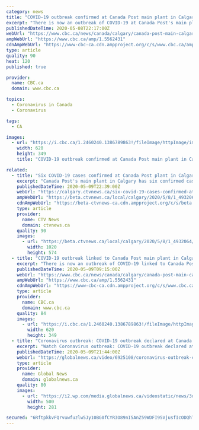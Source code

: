 ```yaml
---
category: news
title: "COVID-19 outbreak confirmed at Canada Post main plant in Calgary"
excerpt: "There is now an outbreak of COVID-19 at Canada Post's main plant in Calgary, Alberta's chief medical officer of health, Dr. Deena Hinshaw, confirmed Friday."
publishedDateTime: 2020-05-08T22:17:00Z
webUrl: "https://www.cbc.ca/news/canada/calgary/canada-post-main-calgary-covid-outbreak-1.5562431"
ampWebUrl: "https://www.cbc.ca/amp/1.5562431"
cdnAmpWebUrl: "https://www-cbc-ca.cdn.ampproject.org/c/s/www.cbc.ca/amp/1.5562431"
type: article
quality: 90
heat: 120
published: true

provider:
  name: CBC.ca
  domain: www.cbc.ca

topics:
  - Coronavirus in Canada
  - Coronavirus

tags:
  - CA

images:
  - url: "https://i.cbc.ca/1.2460240.1386789863!/fileImage/httpImage/image.jpg_gen/derivatives/16x9_620/canada-post-parcel-service.jpg"
    width: 620
    height: 349
    title: "COVID-19 outbreak confirmed at Canada Post main plant in Calgary"

related:
  - title: "Six COVID-19 cases confirmed at Canada Post plant in Calgary"
    excerpt: "Canada Post's main plant in Calgary has six confirmed cases of COVID-19. That news was confirmed Friday by Dr. Deena Hinshaw at her daily update."
    publishedDateTime: 2020-05-09T22:39:00Z
    webUrl: "https://calgary.ctvnews.ca/six-covid-19-cases-confirmed-at-canada-post-plant-in-calgary-1.4932064?cache=yes%3FclipId%3D89680%3FclipId%3D373266%3FclipId%3D89680%2F5-things-to-know-for-thursday-october-31-2019-1.4663743"
    ampWebUrl: "https://beta.ctvnews.ca/local/calgary/2020/5/8/1_4932064.html"
    cdnAmpWebUrl: "https://beta-ctvnews-ca.cdn.ampproject.org/c/s/beta.ctvnews.ca/local/calgary/2020/5/8/1_4932064.html"
    type: article
    provider:
      name: CTV News
      domain: ctvnews.ca
    quality: 90
    images:
      - url: "https://beta.ctvnews.ca/local/calgary/2020/5/8/1_4932064/_jcr_content/root/responsivegrid/image.coreimg.jpg"
        width: 1020
        height: 574
  - title: "COVID-19 outbreak linked to Canada Post main plant in Calgary, health officials say"
    excerpt: "There is now an outbreak of COVID-19 linked to Canada Post's main plant in Calgary, according to Alberta Health Services."
    publishedDateTime: 2020-05-09T09:15:00Z
    webUrl: "https://www.cbc.ca/news/canada/calgary/canada-post-main-calgary-covid-outbreak-1.5562431"
    ampWebUrl: "https://www.cbc.ca/amp/1.5562431"
    cdnAmpWebUrl: "https://www-cbc-ca.cdn.ampproject.org/c/s/www.cbc.ca/amp/1.5562431"
    type: article
    provider:
      name: CBC.ca
      domain: www.cbc.ca
    quality: 84
    images:
      - url: "https://i.cbc.ca/1.2460240.1386789863!/fileImage/httpImage/image.jpg_gen/derivatives/16x9_620/canada-post-parcel-service.jpg"
        width: 620
        height: 349
  - title: "Coronavirus outbreak: COVID-19 outbreak declared at Canada Post plant in Calgary"
    excerpt: "Watch Coronavirus outbreak: COVID-19 outbreak declared at Canada Post plant in Calgary Video Online, on GlobalNews.ca"
    publishedDateTime: 2020-05-09T21:44:00Z
    webUrl: "https://globalnews.ca/video/6925108/coronavirus-outbreak-covid-19-outbreak-declared-at-canada-post-plant-in-calgary"
    type: article
    provider:
      name: Global News
      domain: globalnews.ca
    quality: 80
    images:
      - url: "https://i2.wp.com/media.globalnews.ca/videostatic/news/3dtza93tgj-huhmxduflc/CGYthumbersite.jpg?w=500&quality=70&strip=all"
        width: 500
        height: 281

secured: "6RftpkkvFQrvuwfuzlw5Jy10BG0fCYR3O89nI5AnZ59WDFI95VjusfIcODQhT1nlgU8HLckX7IeduosQFbiUvkL7Pdl0/QSRoxEC+U1D3/dmlAFns/3f49EReaBMC31CH4GrayJ7lQUuWGNbsRodBNvQmdtSThe1K+CD5+AjRebnFdOu3YidNMegZ1D8ZSMz8UMJ0iJVmwADxbiq3tqdt8TPNt56z4SQLqzqG5jkysinpZ6fZvy6NiQz7pLJ2daICJ8mBkBJ5BQHg01F5p98PLT+ExFFQLsEfmxiYEfs8+YojgDmGrvDi8F/nZp52/FF6wjxfr3nTKf/vpfiaP9r7jVpID023Ieg09Cww1r6QZXbEegeolgez/iZcerxtIpkERJKGvFHrt8I1RW2AZpcdvOD3w7gaEvRDDkOKlIrtSYRptQJoX8uMwPTPWqfzsV3y5epZuzDUcdtb724+pJdKMm44fhPP60bUMx13W3/oi4=;WbJEaRu63QKusvpQBV+d+g=="
---
```


